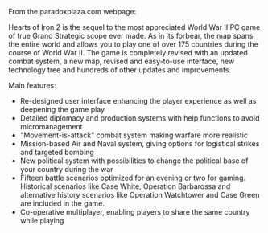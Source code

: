 From the paradoxplaza.com webpage:

Hearts of Iron 2 is the sequel to the most appreciated World War II PC
game of true Grand Strategic scope ever made. As in its forbear, the map
spans the entire world and allows you to play one of over 175 countries
during the course of World War II. The game is completely revised with
an updated combat system, a new map, revised and easy-to-use interface,
new technology tree and hundreds of other updates and improvements.

Main features:

-   Re-designed user interface enhancing the player experience as well
    as deepening the game play
-   Detailed diplomacy and production systems with help functions to
    avoid micromanagement
-   "Movement-is-attack" combat system making warfare more realistic
-   Mission-based Air and Naval system, giving options for logistical
    strikes and targeted bombing
-   New political system with possibilities to change the political base
    of your country during the war
-   Fifteen battle scenarios optimized for an evening or two for gaming.
    Historical scenarios like Case White, Operation Barbarossa and
    alternative history scenarios like Operation Watchtower and Case
    Green are included in the game.
-   Co-operative multiplayer, enabling players to share the same country
    while playing
